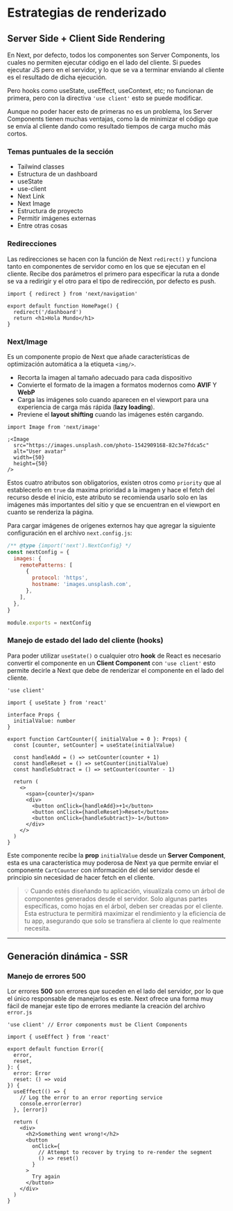 # Estrategias de renderizado

## Server Side + Client Side Rendering

En Next, por defecto, todos los componentes son Server Components, los cuales no permiten ejecutar código en el lado del cliente. Si puedes ejecutar JS pero en el servidor, y lo que se va a terminar enviando al cliente es el resultado de dicha ejecución.

Pero hooks como useState, useEffect, useContext, etc; no funcionan de primera, pero con la directiva `'use client'` esto se puede modificar.

Aunque no poder hacer esto de primeras no es un problema, los Server Components tienen muchas ventajas, como la de minimizar el código que se envía al cliente dando como resultado tiempos de carga mucho más cortos.

### Temas puntuales de la sección

- Tailwind classes
- Estructura de un dashboard
- useState
- use-client
- Next Link
- Next Image
- Estructura de proyecto
- Permitir imágenes externas
- Entre otras cosas

### Redirecciones

Las redirecciones se hacen con la función de Next `redirect()` y funciona tanto en componentes de servidor como en los que se ejecutan en el cliente. Recibe dos parámetros el primero para especificar la ruta a donde se va a redirigir y el otro para el tipo de redirección, por defecto es push.

```tsx
import { redirect } from 'next/navigation'

export default function HomePage() {
  redirect('/dashboard')
  return <h1>Hola Mundo</h1>
}
```

### Next/Image

Es un componente propio de Next que añade características de optimización automática a la etiqueta `<img/>`.

- Recorta la imagen al tamaño adecuado para cada dispositivo
- Convierte el formato de la imagen a formatos modernos como **AVIF** Y **WebP**
- Carga las imágenes solo cuando aparecen en el viewport para una experiencia de carga más rápida (**lazy loading**).
- Previene el **layout shifting** cuando las imágenes estén cargando.

```tsx
import Image from 'next/image'

;<Image
  src="https://images.unsplash.com/photo-1542909168-82c3e7fdca5c"
  alt="User avatar"
  width={50}
  height={50}
/>
```

Estos cuatro atributos son obligatorios, existen otros como `priority` que al establecerlo en `true` da maxima prioridad a la imagen y hace el fetch del recurso desde el inicio, este atributo se recomienda usarlo solo en las imágenes más importantes del sitio y que se encuentran en el viewport en cuanto se renderiza la página.

Para cargar imágenes de orígenes externos hay que agregar la siguiente configuración en el archivo `next.config.js`:

```js
/** @type {import('next').NextConfig} */
const nextConfig = {
  images: {
    remotePatterns: [
      {
        protocol: 'https',
        hostname: 'images.unsplash.com',
      },
    ],
  },
}

module.exports = nextConfig
```

### Manejo de estado del lado del cliente (hooks)

Para poder utilizar `useState()` o cualquier otro **hook** de React es necesario convertir el componente en un **Client Component** con `'use client'` esto permite decirle a Next que debe de renderizar el componente en el lado del cliente.

```tsx
'use client'

import { useState } from 'react'

interface Props {
  initialValue: number
}

export function CartCounter({ initialValue = 0 }: Props) {
  const [counter, setCounter] = useState(initialValue)

  const handleAdd = () => setCounter(counter + 1)
  const handleReset = () => setCounter(initialValue)
  const handleSubtract = () => setCounter(counter - 1)

  return (
    <>
      <span>{counter}</span>
      <div>
        <button onClick={handleAdd}>+1</button>
        <button onClick={handleReset}>Reset</button>
        <button onClick={handleSubtract}>-1</button>
      </div>
    </>
  )
}
```

Este componente recibe la **prop** `initialValue` desde un **Server Component**, esta es una característica muy poderosa de Next ya que permite enviar el componente `CartCounter` con información del del servidor desde el principio sin necesidad de hacer fetch en el cliente.

> 💡 Cuando estés diseñando tu aplicación, visualízala como un árbol de componentes generados desde el servidor. Solo algunas partes específicas, como hojas en el árbol, deben ser creadas por el cliente. Esta estructura te permitirá maximizar el rendimiento y la eficiencia de tu app, asegurando que solo se transfiera al cliente lo que realmente necesita.

----

## Generación dinámica - SSR

### Manejo de errores 500

Lor errores **500** son errores que suceden en el lado del servidor, por lo que el único responsable de manejarlos es este. Next ofrece una forma muy fácil de manejar este tipo de errores mediante la creación del archivo `error.js`

```tsx
'use client' // Error components must be Client Components
 
import { useEffect } from 'react'
 
export default function Error({
  error,
  reset,
}: {
  error: Error
  reset: () => void
}) {
  useEffect(() => {
    // Log the error to an error reporting service
    console.error(error)
  }, [error])
 
  return (
    <div>
      <h2>Something went wrong!</h2>
      <button
        onClick={
          // Attempt to recover by trying to re-render the segment
          () => reset()
        }
      >
        Try again
      </button>
    </div>
  )
}
```
